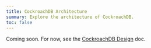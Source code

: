 ```yaml
---
title: CockroachDB Architecture
summary: Explore the architecture of CockroachDB.
toc: false
---
```


Coming soon. For now, see the [CockroachDB Design](https://github.com/cockroachdb/cockroach/blob/master/docs/design.md) doc.